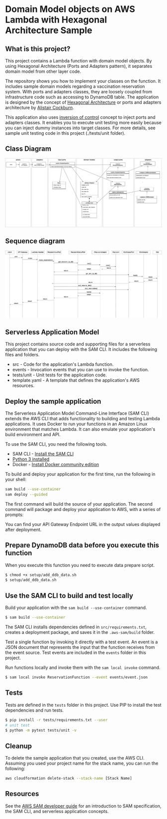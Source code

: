 # Domain Model objects on AWS Lambda with Hexagonal Architecture Sample

## What is this project?

This project contains a Lambda function with domain model objects. By using Hexagonal Architecture (Ports and Adapters pattern), it separates domain model from other layer code.

The repository shows you how to implement your classes on the function. It includes sample domain models regarding a vaccination reservation system. With ports and adapters classes, they are loosely coupled from infrastructure code such as accessing to DynamoDB table. The application is designed by the concept of [Hexagonal Architecture](<https://en.wikipedia.org/wiki/Hexagonal_architecture_(software)>) or ports and adapters architecture by [Alistair Cockburn](https://en.wikipedia.org/wiki/Alistair_Cockburn).

This application also uses [inversion of control](https://en.wikipedia.org/wiki/Inversion_of_control) concept to inject ports and adapters classes. It enables you to execute unit testing more easily because you can inject dummy instances into target classes. For more details, see sample unit testing code in this project (./tests/unit folder).

## Class Diagram

![Domain Models](ReservationReporter-Page-1.drawio.png)

## Sequence diagram

![Sequence diagram](ReservationReporter-Page-2.drawio.png)

## Serverless Application Model

This project contains source code and supporting files for a serverless application that you can deploy with the SAM CLI. It includes the following files and folders.

- src - Code for the application's Lambda function.
- events - Invocation events that you can use to invoke the function.
- tests/unit - Unit tests for the application code.
- template.yaml - A template that defines the application's AWS resources.

## Deploy the sample application

The Serverless Application Model Command-Line Interface (SAM CLI) extends the AWS CLI that adds functionality to building and testing Lambda applications. It uses Docker to run your functions in an Amazon Linux environment that matches Lambda. It can also emulate your application's build environment and API.

To use the SAM CLI, you need the following tools.

- SAM CLI - [Install the SAM CLI](https://docs.aws.amazon.com/serverless-application-model/latest/developerguide/serverless-sam-cli-install.html)
- [Python 3 installed](https://www.python.org/downloads/)
- Docker - [Install Docker community edition](https://hub.docker.com/search/?type=edition&offering=community)

To build and deploy your application for the first time, run the following in your shell:

```bash
sam build --use-container
sam deploy --guided
```

The first command will build the source of your application. The second command will package and deploy your application to AWS, with a series of prompts:

You can find your API Gateway Endpoint URL in the output values displayed after deployment.

## Prepare DynamoDB data before you execute this function

When you execute this function you need to execute data prepare script.

```bash
$ chmod +x setup/add_ddb_data.sh
$ setup/add_ddb_data.sh

```

## Use the SAM CLI to build and test locally

Build your application with the `sam build --use-container` command.

```bash
$ sam build --use-container
```

The SAM CLI installs dependencies defined in `src/requirements.txt`, creates a deployment package, and saves it in the `.aws-sam/build` folder.

Test a single function by invoking it directly with a test event. An event is a JSON document that represents the input that the function receives from the event source. Test events are included in the `events` folder in this project.

Run functions locally and invoke them with the `sam local invoke` command.

```bash
$ sam local invoke ReservationFunction --event events/event.json
```

## Tests

Tests are defined in the `tests` folder in this project. Use PIP to install the test dependencies and run tests.

```bash
$ pip install -r tests/requirements.txt --user
# unit test
$ python -m pytest tests/unit -v
```

## Cleanup

To delete the sample application that you created, use the AWS CLI. Assuming you used your project name for the stack name, you can run the following:

```bash
aws cloudformation delete-stack --stack-name [Stack Name]
```

## Resources

See the [AWS SAM developer guide](https://docs.aws.amazon.com/serverless-application-model/latest/developerguide/what-is-sam.html) for an introduction to SAM specification, the SAM CLI, and serverless application concepts.
